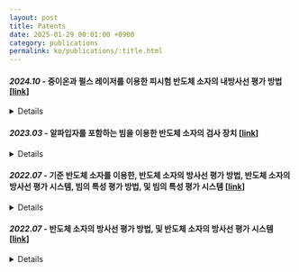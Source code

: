 ```yaml
---
layout: post
title: Patents
date: 2025-01-29 00:01:00 +0900
category: publications
permalink: ko/publications/:title.html
---
```



#### *2024.10* - 중이온과 펄스 레이저를 이용한 피시험 반도체 소자의 내방사선 평가 방법  [[link](https://doi.org/10.8080/1020240151268)]
<details > 

 본 발명에 따른 피시험 반도체 소자의 내방사선 평가 방법은, 피시험 반도체 소자를 중이온 장비에 제공하여 베이스 구간의 선형에너지전달(LET, linear energy transfer) 값에 따른 상기 피시험 반도체 소자의 단면적(cross section, σ) 값을 측정하는 단계, 상기 피시험 반도체 소자를 펄스 레이저 장비에 제공하고, 레이저 에너지 값에 따른 상기 피시험 반도체 소자의 단면적 값을 측정하는 단계, 및 상기 펄스 레이저 장비에 제공된 상기 레이저 에너지 값을 상기 선형에너지전달 값으로 변환시켜, 상기 베이스 구간을 제외한 나머지 구간의 선형에너지전달 값에 따른 상기 피시험 반도체 소자의 단면적 값을 유추하는 단계를 포함할 수 있다.
<br/> <!-- 한줄 띄기 -->
</details>

#### *2023.03* - 알파입자를 포함하는 빔을 이용한 반도체 소자의 검사 장치 [[link](https://doi.org/10.8080/1020220036992)]
<details > 

반도체 소자의 검사 장치가 제공된다. 피시험 반도체 소자가 배치되는 스테이지, 상기 스테이지 상에 배치되어, 상기 피시험 반도체 소자로, 알파입자를 포함하는 빔을 조사하는 알파입자 선원, 및 상기 스테이지와 인접하게 배치되어, 상기 알파입자 선원에서 조사되는 상기 빔의 조사 각도를 제어하는 빔 제어부를 포함하는 반도체 소자의 검사 장치에 있어서, 상기 알파입자 선원에서 조사되는 상기 빔의 조사 각도를 정밀하게 제어할 수 있어, 상기 피시험 반도체 소자에 대한 검사가 용이하게 수행될 수 있다.
<br/> <!-- 한줄 띄기 -->
</details>

#### *2022.07* - 기준 반도체 소자를 이용한, 반도체 소자의 방사선 평가 방법, 반도체 소자의 방사선 평가 시스템, 빔의 특성 평가 방법, 및 빔의 특성 평가 시스템 [[link](https://doi.org/10.8080/1020210185197)]
<details > 

반도체 소자의 방사선 평가 방법이 제공된다. 상기 반도체 소자의 평가 방법은, 테스트 보드를 준비하는 단계, 상기 테스트 보드의 테스트 영역 내에, 기준 피시험 반도체 소자 및 비기준 피시험 반도체 소자를 포함하는 복수의 피시험 반도체 소자를 배치하는 단계, 상기 테스트 보드의 상기 테스트 영역으로, 방사선 테스트 빔을 조사하여, 상기 테스트 빔에 의한 복수의 상기 피시험 반도체 소자의 에러 값을 측정하는 단계, 상기 기준 피시험 반도체 소자의 기준 에러 값 및 상기 기준 피시험 반도체 소자의 측정된 에러 값을 이용하여, 에러 보정 값을 계산하는 단계, 및 상기 에러 보정 값을 이용하여 상기 비기준 피시험 반도체 소자의 측정된 에러 값으로부터, 상기 비기준 피시험 반도체 소자의 기준 에러 값을 계산하는 단계를 포함할 수 있다. 또한, 빔 특성 제어보드를 이용한 피시험 반도체 소자의 민감 영역, 에너지별 에러 단면도, 및 브래그 피크 위치 정보를 구할 수 있다.
<br/> <!-- 한줄 띄기 -->
</details>

#### *2022.07* - 반도체 소자의 방사선 평가 방법, 및 반도체 소자의 방사선 평가 시스템 [[link](https://doi.org/10.8080/1020210185196)]
<details > 

반도체 소자의 평가 시스템이 제공된다. 테스트 보드에 배치된 피시험 반도체 소자에 대해서 방사선 테스트 빔을 조사하여 상기 피시험 반도체 소자의 에러 값을 측정하는 상기 반도체 소자의 평가 시스템에 있어서, 상기 피시험 반도체 소자는, 기준 피시험 반도체 소자 및 일반 피시험 반도체 소자를 포함하고, 상기 반도체 소자의 평가 시스템은, 상기 기준 피시험 반도체 소자의 기준 에러 값, 및 상기 일반 피시험 반도체 소자의 기준 에러 값을 도출하되, 상기 일반 피시험 반도체 소자의 기준 에러 값은, 상기 기준 피시험 반도체 소자의 기준 에러 값에 대한 상대적인 비율로 정의될 수 있다.
<br/> <!-- 한줄 띄기 -->
</details>


